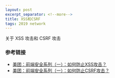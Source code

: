 ```yaml
---
layout: post
excerpt_separator: <!--more-->
title: XSS和CSRF
tags: 2019 network
---
```

关于 XSS 攻击和 CSRF 攻击
<!--more-->

### 参考链接
- [美团：前端安全系列（一）：如何防止XSS攻击？](https://tech.meituan.com/2018/09/27/fe-security.html)
- [美团：前端安全系列（一）：如何防止CSRF攻击？](https://tech.meituan.com/2018/10/11/fe-security-csrf.html)
